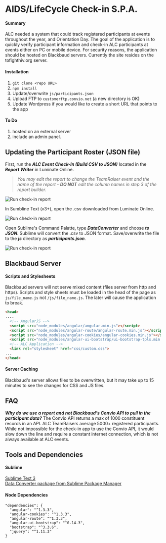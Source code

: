 # AIDS/LifeCycle Check-in S.P.A.



#### Summary

ALC needed a system that could track registered participants at events throughout the year, and Orientation Day. The goal of the application is to quickly verify participant information and check-in ALC participants at events either on PC or mobile device. For security reasons, the application should be hosted on Blackbaud servers. Currently the site resides on the tofighthiv.org server. 


#### Installation

1) `git clone <repo URL>`
2) `npm install`
3) Update/overwrite `js/participants.json`
4) Upload FTP to `​​customerftp.convio.net` (a new directory is OK)
5) Update Wordpress if you would like to create a short URL that points to the app

#### To Do
1) hosted on an external server
2) include an admin panel.

## Updating the Participant Roster (JSON file)

First, run the _***ALC Event Check-In (Build CSV to JSON)***_ located in the _***Report Writer***_ in Luminate Online.  
> _You may edit the report to change the TeamRaiser event and the name of the report - ***DO NOT*** edit the column names in step 3 of the report builder._

![Run check-in report](https://raw.githubusercontent.com/jeffreylowy/aidslifecycle-checkin/master/readme/001_run_report.png)

In Sumbline Text (v3+), open the .csv downloaded from Luminate Online. 

![Run check-in report](https://raw.githubusercontent.com/jeffreylowy/aidslifecycle-checkin/master/readme/002_open_csv_sublime.png)

Open Sublime's Command Palatte, type _***DataConverter***_ and choose _***to JSON***_. Sublime will convert the .csv to JSON format. Save/overwrite the file to the _***js***_ directory as _***participants.json***_.

![Run check-in report](https://raw.githubusercontent.com/jeffreylowy/aidslifecycle-checkin/master/readme/003_dataconverter.png)

## Blackbaud Server

#### Scripts and Stylesheets
Blackbaud servers will not serve mixed content (files server from http and https). Scripts and style sheets must be loaded in the head of the page as `js/file_name.js` not `/js/file_name.js`. The later will cause the application to break.

```html
<head>
....
  <!-- AngularJS -->
  <script src="node_modules/angular/angular.min.js"></script>
  <script src="node_modules/angular-route/angular-route.min.js"></script>
  <script src="node_modules/angular-cookies/angular-cookies.min.js"></script>
  <script src="node_modules/angular-ui-bootstrap/ui-bootstrap-tpls.min.js"></script>
  <!-- ALC Application -->
  <link rel="stylesheet" href="css/custom.css">
...
</head>
```

#### Server Caching
Blackbaud's server allows files to be overwritten, but it may take up to 15 minutes to see the changes for CSS and JS files.

## FAQ

***Why do we use a report and not Blackbaud's Convio API to pull in the participant data?***
The Convio API returns a max of 1000 constituent records in an API. ALC TeamRaisers average 5000+ registered participants. While not impossible for the check-in app to use the Convio API, it would slow down the line and require a constant internet connection, which is not always available at ALC events.

## Tools and Dependencies

#### Sublime 
[Sublime Text 3](https://www.sublimetext.com/3)<br />
[Data Converter package from Sublime Package Manager](https://packagecontrol.io/packages/DataConverter)

#### Node Dependencies
```
"dependencies": {
  "angular": "^1.3.3",
  "angular-cookies": "^1.3.3",
  "angular-route": "^1.3.3",
  "angular-ui-bootstrap": "^0.14.3",
  "bootstrap": "^3.3.6",
  "jquery": "^1.11.3"
}
```
